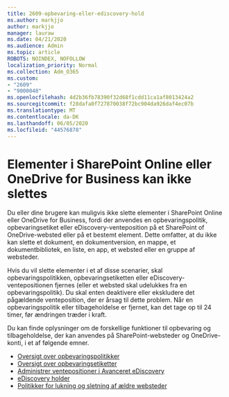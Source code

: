 ```yaml
---
title: 2609-opbevaring-eller-ediscovery-hold
ms.author: markjjo
author: markjjo
manager: lauraw
ms.date: 04/21/2020
ms.audience: Admin
ms.topic: article
ROBOTS: NOINDEX, NOFOLLOW
localization_priority: Normal
ms.collection: Adm_O365
ms.custom:
- "2609"
- "9000048"
ms.openlocfilehash: 4d2b36fb78390f32d68f1cdd11ca1af8013424a2
ms.sourcegitcommit: f28dafa0f727870038f72bc904da926daf4ec07b
ms.translationtype: MT
ms.contentlocale: da-DK
ms.lasthandoff: 06/05/2020
ms.locfileid: "44576878"
---
```

# <a name="unable-to-delete-items-in-sharepoint-online-or-onedrive-for-business"></a>Elementer i SharePoint Online eller OneDrive for Business kan ikke slettes

Du eller dine brugere kan muligvis ikke slette elementer i SharePoint Online eller OneDrive for Business, fordi der anvendes en opbevaringspolitik, opbevaringsetiket eller eDiscovery-venteposition på et SharePoint of OneDrive-websted eller på et bestemt element. Dette omfatter, at du ikke kan slette et dokument, en dokumentversion, en mappe, et dokumentbibliotek, en liste, en app, et websted eller en gruppe af websteder. 

Hvis du vil slette elementer i et af disse scenarier, skal opbevaringspolitikken, opbevaringsetiketten eller eDiscovery-ventepositionen fjernes (eller et websted skal udelukkes fra en opbevaringspolitik). Du skal enten deaktivere eller ekskludere det pågældende venteposition, der er årsag til dette problem. Når en opbevaringspolitik eller tilbageholdelse er fjernet, kan det tage op til 24 timer, før ændringen træder i kraft. 

Du kan finde oplysninger om de forskellige funktioner til opbevaring og tilbageholdelse, der kan anvendes på SharePoint-websteder og OneDrive-konti, i et af følgende emner.

- [Oversigt over opbevaringspolitikker](https://docs.microsoft.com/microsoft-365/compliance/retention-policies)
- [Oversigt over opbevaringsetiketter](https://docs.microsoft.com/microsoft-365/compliance/labels)
- [Administrer ventepositioner i Avanceret eDiscovery](https://docs.microsoft.com/microsoft-365/compliance/managing-holds)
- [eDiscovery holder](https://docs.microsoft.com/microsoft-365/compliance/ediscovery-cases#step-4-place-content-locations-on-hold)
- [Politikker for lukning og sletning af ældre websteder](https://support.office.com/article/Use-policies-for-site-closure-and-deletion-A8280D82-27FD-48C5-9ADF-8A5431208BA5)